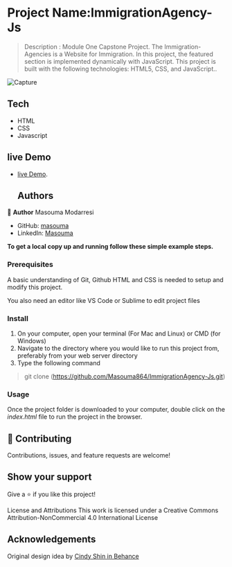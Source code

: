 
# Project Name:ImmigrationAgency-Js

> Description :
Module One Capstone Project. The Immigration-Agencies is a Website for Immigration. In this project, the featured section is implemented dynamically with JavaScript. This project is built with the following technologies: HTML5, CSS, and JavaScript.. 

![Capture](https://user-images.githubusercontent.com/74160063/235282530-59186e4b-29eb-4608-af32-d972f3b81b03.PNG)

## Tech

- HTML
- CSS
- Javascript


## live Demo

- [live Demo](https://immigration-agency.vercel.app/).

   ## Authors

👤 **Author**
Masouma Modarresi

- GitHub: [masouma](https://github.com/masouma2020/Capstone-Project)
- LinkedIn: [Masouma](https://www.linkedin.com/in/masouma-modarresi/)


**To get a local copy up and running follow these simple example steps.**

### Prerequisites

A basic understanding of Git, Github HTML and CSS is needed to setup and modify this project.

You also need an editor like VS Code or Sublime to edit project files

### Install

1. On your computer, open your terminal (For Mac and Linux) or CMD (for Windows)
2. Navigate to the directory where you would like to run this project from, preferably from your web server directory
3. Type the following command

> git clone (https://github.com/Masouma864/ImmigrationAgency-Js.git)

### Usage

Once the project folder is downloaded to your computer, double click on the _index.html_ file to run the project in the browser.


## 🤝 Contributing

Contributions, issues, and feature requests are welcome!

## Show your support

Give a ⭐️ if you like this project!

License and Attributions
This work is licensed under a Creative Commons Attribution-NonCommercial 4.0 International License

## Acknowledgements

Original design idea by [Cindy Shin in Behance](https://www.behance.net/adagio07)
